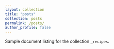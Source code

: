 ```yaml
---
layout: collection
title: "posts"
collection: posts
permalink: /posts/
author_profile: false
---
```


Sample document listing for the collection `_recipes`.